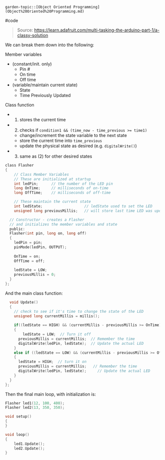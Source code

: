	garden-topic::[Object Oriented Programming](Object%20Oriented%20Programming.md)
#code 

> Source: https://learn.adafruit.com/multi-tasking-the-arduino-part-1/a-classy-solution

We can break them down into the following:

Member variables
- (constant/init. only)
	- Pin #
	- On time
	- Off time
- (variable/maintain current state)
	- State
	- Time Previously Updated

Class function
- 1) stores the current time
- 2) checks if `condition1 && (time_now - time_previous >= time1)`
	- change/increment the state variable to the next state
	- store the current time into `time_previous`
	- update the physical state as desired (e.g. `digitalWrite()`)
- 3) same as (2) for other desired states 

```c
class Flasher
{
	// Class Member Variables
	// These are initialized at startup
	int ledPin;      // the number of the LED pin
	long OnTime;     // milliseconds of on-time
	long OffTime;    // milliseconds of off-time

	// These maintain the current state
	int ledState;             		// ledState used to set the LED
	unsigned long previousMillis;  	// will store last time LED was updated

  // Constructor - creates a Flasher 
  // and initializes the member variables and state
  public:
  Flasher(int pin, long on, long off)
  {
	ledPin = pin;
	pinMode(ledPin, OUTPUT);     
	  
	OnTime = on;
	OffTime = off;
	
	ledState = LOW; 
	previousMillis = 0;
  }
};
```

And the main class function:

```c
  void Update()
  {
    // check to see if it's time to change the state of the LED
    unsigned long currentMillis = millis();
     
    if((ledState == HIGH) && (currentMillis - previousMillis >= OnTime))
    {
    	ledState = LOW;  // Turn it off
      previousMillis = currentMillis;  // Remember the time
      digitalWrite(ledPin, ledState);  // Update the actual LED
    }
    else if ((ledState == LOW) && (currentMillis - previousMillis >= OffTime))
    {
      ledState = HIGH;  // turn it on
      previousMillis = currentMillis;   // Remember the time
      digitalWrite(ledPin, ledState);	  // Update the actual LED
    }
  }
};
```

Then the final main loop, with initialization is:

```c
Flasher led1(12, 100, 400);
Flasher led2(13, 350, 350);

void setup()
{
}

void loop()
{
	led1.Update();
	led2.Update();
}
```